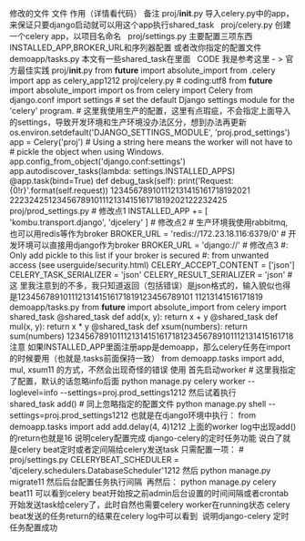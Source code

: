 修改的文件 文件 作用（详情看代码） 备注 proj/__init__.py
导入celery.py中的app，来保证只要django启动就可以用这个app执行shared_task   proj/celery.py
创建一个celery app，以项目名命名   proj/settings.py
主要配置三项东西INSTALLED_APP,BROKER_URL和序列器配置 或者改你指定的配置文件 demoapp/tasks.py
本文有一些shared_task在里面   CODE 我是参考这里 - > 官方最佳实践 proj/__init__.py from __future__
import absolute_import from .celery import app as celery_app1212
proj/celery.py # coding:utf8 from __future__ import absolute_import import os
from celery import Celery from django.conf import settings # set the default
Django settings module for the 'celery' program. #
这里我使用生产的配置，这里有点瑕疵，不会指定上面导入的settings，导致开发环境和生产环境没办法区分，想到办法再更新
os.environ.setdefault('DJANGO_SETTINGS_MODULE', 'proj.prod_settings') app =
Celery('proj') # Using a string here means the worker will not have to #
pickle the object when using Windows.
app.config_from_object('django.conf:settings') app.autodiscover_tasks(lambda:
settings.INSTALLED_APPS) @app.task(bind=True) def debug_task(self):
print('Request: {0!r}'.format(self.request)) 123456789101112131415161718192021
2223242512345678910111213141516171819202122232425 proj/prod_settings.py # 修改点1
INSTALLED_APP += [ 'kombu.transport.django', 'djcelery' ] # 修改点2 #
生产环境我使用rabbitmq, 也可以用redis等作为broker BROKER_URL =
'redis://172.23.18.116:6379/0' # 开发环境可以直接用django作为broker BROKER_URL =
'django://' # 修改点3 #: Only add pickle to this list if your broker is secured
#: from unwanted access (see userguide/security.html) CELERY_ACCEPT_CONTENT =
['json'] CELERY_TASK_SERIALIZER = 'json' CELERY_RESULT_SERIALIZER = 'json' # 这
里我注意到的不多，我只知道返回（包括错误）是json格式的，输入貌似也得是12345678910111213141516171819123456789101
11213141516171819 demoapp/tasks.py from __future__ import absolute_import from
celery import shared_task @shared_task def add(x, y): return x + y
@shared_task def mul(x, y): return x * y @shared_task def xsum(numbers):
return sum(numbers) 123456789101112131415161718123456789101112131415161718 注意
如果INSTALLED_APP里面注册app是demoapp，那么celery任务在import的时候要用（也就是.tasks前面保持一致） from
demoapp.tasks import add, mul, xsum11 的方式，不然会出现奇怪的错误 使用 首先启动worker #
这里我指定了配置，默认的话忽略info后面 python manage.py celery worker --loglevel=info
--settings=proj.prod_settings1212 然后试着执行shared_task add() # 同上忽略指定的配置文件 python
manage.py shell --settings=proj.prod_settings1212 也就是在django环境中执行： from
demoapp.tasks import add add.delay(4, 4)1212 上面的worker log中出现add()的return也就是16
说明celery配置完成 django-celery的定时任务功能 说白了就是celery beat定时或者定间隔给celery发送task
只需配置一项： # proj/settings.py CELERYBEAT_SCHEDULER =
'djcelery.schedulers.DatabaseScheduler'1212 然后 python manage.py migrate11
然后后台配置任务执行间隔  再然后： python manage.py celery beat11 可以看到celery
beat开始按之前admin后台设置的时间间隔或者crontab开始发送task给celery了，此时自然也需要celery
worker在running状态 celery beat发送的任务return的结果在celery log中可以看到  说明django-celery
定时任务配置成功

